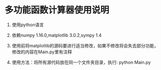 # 多功能函数计算器使用说明

1. 使用python语言

2. 依赖numpy 1.16.0,matplotlib 3.0.2,sympy 1.4

3. 使用前将matplotlib的源码要进行适当修改，如果不修改将会失去部分功能，修改的内容在Main.py里有注释

4. 使用方法：将所有源代码放在同一个文件夹目录，执行:         python Main.py
